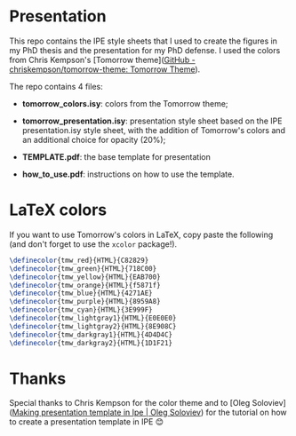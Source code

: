 # Presentation

This repo contains the IPE style sheets that I used to create the figures in my PhD thesis and the presentation for my PhD defense.  I used the colors from Chris Kempson's [Tomorrow theme]([GitHub - chriskempson/tomorrow-theme: Tomorrow Theme](https://github.com/chriskempson/tomorrow-theme)).

The repo contains 4 files:

- **tomorrow_colors.isy**: colors from the Tomorrow theme;

- **tomorrow_presentation.isy**: presentation style sheet based on the IPE presentation.isy style sheet, with the addition of Tomorrow's colors and an additional choice for opacity (20%);

- **TEMPLATE.pdf**: the base template for presentation

- **how_to_use.pdf**: instructions on how to use the template.



# LaTeX colors

If you want to use Tomorrow's colors in LaTeX, copy paste the following (and don't forget to use the `xcolor` package!).

```latex
\definecolor{tmw_red}{HTML}{C82829}
\definecolor{tmw_green}{HTML}{718C00}
\definecolor{tmw_yellow}{HTML}{EAB700}
\definecolor{tmw_orange}{HTML}{f5871f}
\definecolor{tmw_blue}{HTML}{4271AE}
\definecolor{tmw_purple}{HTML}{8959A8}
\definecolor{tmw_cyan}{HTML}{3E999F}
\definecolor{tmw_lightgray1}{HTML}{E0E0E0}
\definecolor{tmw_lightgray2}{HTML}{8E908C}
\definecolor{tmw_darkgray1}{HTML}{4D4D4C}
\definecolor{tmw_darkgray2}{HTML}{1D1F21}
```

# Thanks

Special thanks to Chris Kempson for the color theme and to [Oleg Soloviev]([Making presentation template in Ipe | Oleg Soloviev](https://olejorik.github.io/post/ipe_presentation_template/)) for the tutorial on how to create a presentation template in IPE 😊
